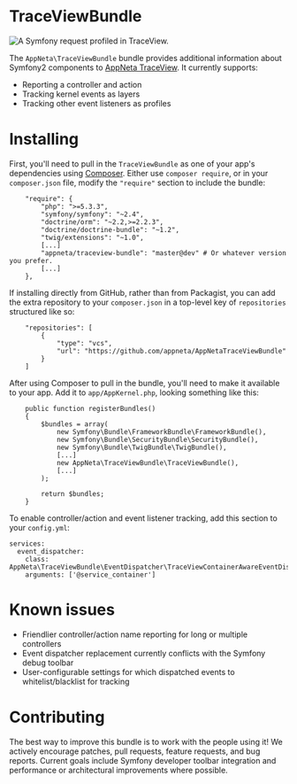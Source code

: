 TraceViewBundle
=======
![A Symfony request profiled in TraceView.](http://appneta.github.io/AppNetaTraceViewBundle/images/AppNetaTraceViewBundle.png)

The `AppNeta\TraceViewBundle` bundle provides additional information about Symfony2 components to [AppNeta TraceView](http://www.appneta.com/products/traceview/). It currently supports:

- Reporting a controller and action
- Tracking kernel events as layers
- Tracking other event listeners as profiles

# Installing

First, you'll need to pull in the `TraceViewBundle` as one of your app's
dependencies using [Composer](https://getcomposer.org/). Either use `composer require`,
or in your `composer.json` file, modify the `"require"` section to include the bundle:
```
    "require": {
        "php": ">=5.3.3",
        "symfony/symfony": "~2.4",
        "doctrine/orm": "~2.2,>=2.2.3",
        "doctrine/doctrine-bundle": "~1.2",
        "twig/extensions": "~1.0",
        [...]
        "appneta/traceview-bundle": "master@dev" # Or whatever version you prefer.
        [...]
    },
```

If installing directly from GitHub, rather than from Packagist, you can add the
extra repository to your `composer.json` in a top-level key of `repositories`
structured like so:
```
    "repositories": [
        {
            "type": "vcs",
            "url": "https://github.com/appneta/AppNetaTraceViewBundle"
        }
    ]
```

After using Composer to pull in the bundle, you'll need to make it available to
your app. Add it to `app/AppKernel.php`, looking something like this:
```
    public function registerBundles()
    {
        $bundles = array(
            new Symfony\Bundle\FrameworkBundle\FrameworkBundle(),
            new Symfony\Bundle\SecurityBundle\SecurityBundle(),
            new Symfony\Bundle\TwigBundle\TwigBundle(),
            [...]
            new AppNeta\TraceViewBundle\TraceViewBundle(),
            [...]
        );

        return $bundles;
    }
```

To enable controller/action and event listener tracking, add this section to your `config.yml`:
```
services:
  event_dispatcher:
    class: AppNeta\TraceViewBundle\EventDispatcher\TraceViewContainerAwareEventDispatcher
    arguments: ['@service_container']
```

# Known issues

- Friendlier controller/action name reporting for long or multiple controllers
- Event dispatcher replacement currently conflicts with the Symfony debug toolbar
- User-configurable settings for which dispatched events to whitelist/blacklist for tracking

# Contributing

The best way to improve this bundle is to work with the people using it! We
actively encourage patches, pull requests, feature requests, and bug reports.
Current goals include Symfony developer toolbar integration and performance or
architectural improvements where possible.
